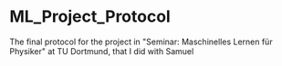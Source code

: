 # ML_Project_Protocol
The final protocol for the project in "Seminar: Maschinelles Lernen für Physiker" at TU Dortmund, that I did with Samuel
